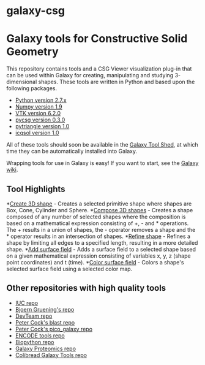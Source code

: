 # galaxy-csg

Galaxy tools for Constructive Solid Geometry
============================================

This repository contains tools and a CSG Viewer visualization plug-in that can be used within Galaxy for creating, manipulating and studying 3-dimensional shapes.  These tools are written in Python and based upon the following packages.

 * [Python version 2.7.x](https://www.python.org)
 * [Numpy version 1.9](http://www.numpy.org)
 * [VTK version 6.2.0](http://www.vtk.org)
 * [pycsg version 0.3.0](https://github.com/timknip/pycsg)
 * [pytriangle version 1.0](https://github.com/pletzer/pytriangle)
 * [icqsol version 1.0](https://github.com/pletzer/icqsol)

All of these tools should soon be available in the [Galaxy Tool Shed](https://toolshed.g2.bx.psu.edu/), at which time they can be automatically installed into Galaxy.

Wrapping tools for use in Galaxy is easy!  If you want to start, see the [Galaxy wiki](https://wiki.galaxyproject.org/Admin/Tools/AddToolTutorial).

Tool Highlights
---------------
 *[Create 3D shape](./tools/icqsol_create_shape/icqsol_create_shape.xml) - Creates a selected primitive shape where shapes are Box, Cone, Cylinder and Sphere.
 *[Compose 3D shapes](./tools/icqsol_compose_shapes/icqsol_compose_shapes.xml) - Creates a shape composed of any number of selected shapes where the composition is based on a mathematical expression consisting of +, - and * operations.  The + results in a union of shapes, the - operator removes a shape and the * operator results in an intersection of shapes.
 *[Refine shape](./tools/icqsol_refine_shape/icqsol_refine_shape.xml) - Refines a shape by limiting all edges to a specified length, resulting in a more detailed shape.
 *[Add surface field](./tools/icqsol_add_surface_field_from_expression/icqsol_add_surface_field_from_expression.xml) - Adds a surface field to a selected shape based on a given mathematical expression consisting of variables x, y, z (shape point coordinates) and t (time).
 *[Color surface field](./tools/icqsol_color_surface_field/icqsol_color_surface_field.xml) - Colors a shape's selected surface field using a selected color map.

Other repositories with high quality tools
------------------------------------------

 * [IUC repo](https://github.com/galaxyproject/tools-iuc)
 * [Bjoern Gruening's repo](https://github.com/bgruening/galaxytools)
 * [DevTeam repo](https://github.com/galaxyproject/tools-devteam)
 * [Peter Cock's blast repo](https://github.com/peterjc/galaxy_blast)
 * [Peter Cock's pico_galaxy repo](https://github.com/peterjc/pico_galaxy)
 * [ENCODE tools repo](https://github.com/modENCODE-DCC/Galaxy)
 * [Biopython repo](https://github.com/biopython/galaxy_packages)
 * [Galaxy Proteomics repo](https://github.com/galaxyproteomics/tools-galaxyp)
 * [Colibread Galaxy Tools repo](https://github.com/genouest/tools-colibread)
